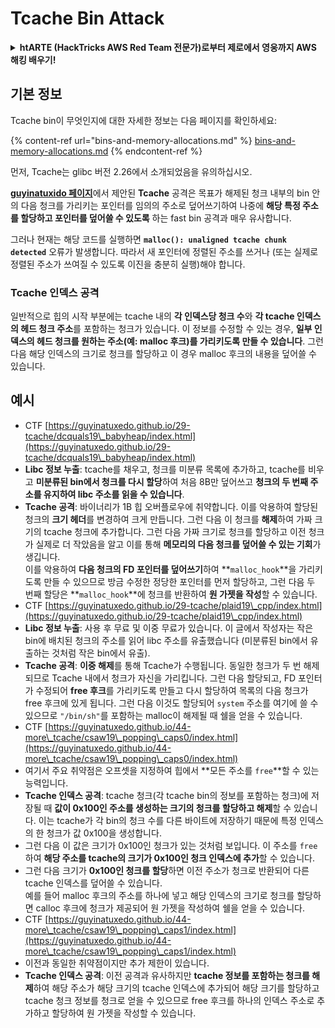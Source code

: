 # Tcache Bin Attack

<details>

<summary><strong>htARTE (HackTricks AWS Red Team 전문가)로부터 제로에서 영웅까지 AWS 해킹 배우기</strong></a><strong>!</strong></summary>

HackTricks를 지원하는 다른 방법:

* **회사가 HackTricks에 광고되길 원하거나 HackTricks를 PDF로 다운로드**하려면 [**구독 요금제**](https://github.com/sponsors/carlospolop)를 확인하세요!
* [**공식 PEASS & HackTricks 스왜그**](https://peass.creator-spring.com)를 얻으세요
* [**The PEASS Family**](https://opensea.io/collection/the-peass-family)를 발견하세요, 당사의 독점 [**NFTs**](https://opensea.io/collection/the-peass-family) 컬렉션
* **💬 [디스코드 그룹](https://discord.gg/hRep4RUj7f)** 또는 [텔레그램 그룹](https://t.me/peass)에 **가입**하거나 **트위터** 🐦 [**@hacktricks\_live**](https://twitter.com/hacktricks\_live)**를 팔로우**하세요.
* **HackTricks** 및 **HackTricks Cloud** 깃허브 저장소로 **PR 제출**을 통해 해킹 요령을 **공유**하세요.

</details>

## 기본 정보

Tcache bin이 무엇인지에 대한 자세한 정보는 다음 페이지를 확인하세요:

{% content-ref url="bins-and-memory-allocations.md" %}
[bins-and-memory-allocations.md](bins-and-memory-allocations.md)
{% endcontent-ref %}

먼저, Tcache는 glibc 버전 2.26에서 소개되었음을 유의하십시오.

[**guyinatuxido 페이지**](https://guyinatuxedo.github.io/29-tcache/tcache\_explanation/index.html)에서 제안된 **Tcache** 공격은 목표가 해제된 청크 내부의 bin 안의 다음 청크를 가리키는 포인터를 임의의 주소로 덮어쓰기하여 나중에 **해당 특정 주소를 할당하고 포인터를 덮어쓸 수 있도록** 하는 fast bin 공격과 매우 유사합니다.

그러나 현재는 해당 코드를 실행하면 **`malloc(): unaligned tcache chunk detected`** 오류가 발생합니다. 따라서 새 포인터에 정렬된 주소를 쓰거나 (또는 실제로 정렬된 주소가 쓰여질 수 있도록 이진을 충분히 실행)해야 합니다.

### Tcache 인덱스 공격

일반적으로 힙의 시작 부분에는 tcache 내의 **각 인덱스당 청크 수**와 **각 tcache 인덱스의 헤드 청크 주소**를 포함하는 청크가 있습니다. 이 정보를 수정할 수 있는 경우, **일부 인덱스의 헤드 청크를 원하는 주소(예: malloc 후크)를 가리키도록 만들 수 있습니다**. 그런 다음 해당 인덱스의 크기로 청크를 할당하고 이 경우 malloc 후크의 내용을 덮어쓸 수 있습니다.

## 예시

* CTF [https://guyinatuxedo.github.io/29-tcache/dcquals19\_babyheap/index.html](https://guyinatuxedo.github.io/29-tcache/dcquals19\_babyheap/index.html)
* **Libc 정보 누출**: tcache를 채우고, 청크를 미분류 목록에 추가하고, tcache를 비우고 **미분류된 bin에서 청크를 다시 할당**하여 처음 8B만 덮어쓰고 **청크의 두 번째 주소를 유지하여 libc 주소를 읽을 수 있습니다**.
* **Tcache 공격**: 바이너리가 1B 힙 오버플로우에 취약합니다. 이를 악용하여 할당된 청크의 **크기 헤더**를 변경하여 크게 만듭니다. 그런 다음 이 청크를 **해제**하여 가짜 크기의 tcache 청크에 추가합니다. 그런 다음 가짜 크기로 청크를 할당하고 이전 청크가 실제로 더 작았음을 알고 이를 통해 **메모리의 다음 청크를 덮어쓸 수 있는 기회**가 생깁니다.\
이를 악용하여 **다음 청크의 FD 포인터를 덮어쓰기**하여 **`malloc_hook`**을 가리키도록 만들 수 있으므로 방금 수정한 정당한 포인터를 먼저 할당하고, 그런 다음 두 번째 할당은 **`malloc_hook`**에 청크를 반환하여 **원 가젯을 작성**할 수 있습니다.
* CTF [https://guyinatuxedo.github.io/29-tcache/plaid19\_cpp/index.html](https://guyinatuxedo.github.io/29-tcache/plaid19\_cpp/index.html)
* **Libc 정보 누출**: 사용 후 무료 및 이중 무료가 있습니다. 이 글에서 작성자는 작은 bin에 배치된 청크의 주소를 읽어 libc 주소를 유출했습니다 (미분류된 bin에서 유출하는 것처럼 작은 bin에서 유출).
* **Tcache 공격**: **이중 해제**를 통해 Tcache가 수행됩니다. 동일한 청크가 두 번 해제되므로 Tcache 내에서 청크가 자신을 가리킵니다. 그런 다음 할당되고, FD 포인터가 수정되어 **free 후크**를 가리키도록 만들고 다시 할당하여 목록의 다음 청크가 free 후크에 있게 됩니다. 그런 다음 이것도 할당되어 `system` 주소를 여기에 쓸 수 있으므로 `"/bin/sh"`를 포함하는 malloc이 해제될 때 쉘을 얻을 수 있습니다.
* CTF [https://guyinatuxedo.github.io/44-more\_tcache/csaw19\_popping\_caps0/index.html](https://guyinatuxedo.github.io/44-more\_tcache/csaw19\_popping\_caps0/index.html)
* 여기서 주요 취약점은 오프셋을 지정하여 힙에서 **모든 주소를 `free`**할 수 있는 능력입니다.
* **Tcache 인덱스 공격**: tcache 청크(각 tcache bin의 정보를 포함하는 청크)에 저장될 때 **값이 0x100인 주소를 생성하는 크기의 청크를 할당하고 해제**할 수 있습니다. 이는 tcache가 각 bin의 청크 수를 다른 바이트에 저장하기 때문에 특정 인덱스의 한 청크가 값 0x100을 생성합니다.
* 그런 다음 이 값은 크기가 0x100인 청크가 있는 것처럼 보입니다. 이 주소를 `free`하여 **해당 주소를 tcache의 크기가 0x100인 청크 인덱스에 추가**할 수 있습니다.
* 그런 다음 크기가 **0x100인 청크를 할당**하면 이전 주소가 청크로 반환되어 다른 tcache 인덱스를 덮어쓸 수 있습니다.\
예를 들어 malloc 후크의 주소를 하나에 넣고 해당 인덱스의 크기로 청크를 할당하면 calloc 후크에 청크가 제공되어 원 가젯을 작성하여 쉘을 얻을 수 있습니다.
* CTF [https://guyinatuxedo.github.io/44-more\_tcache/csaw19\_popping\_caps1/index.html](https://guyinatuxedo.github.io/44-more\_tcache/csaw19\_popping\_caps1/index.html)
* 이전과 동일한 취약점이지만 추가 제한이 있습니다.
* **Tcache 인덱스 공격**: 이전 공격과 유사하지만 **tcache 정보를 포함하는 청크를 해제**하여 해당 주소가 해당 크기의 tcache 인덱스에 추가되어 해당 크기를 할당하고 tcache 청크 정보를 청크로 얻을 수 있으므로 free 후크를 하나의 인덱스 주소로 추가하고 할당하여 원 가젯을 작성할 수 있습니다.
